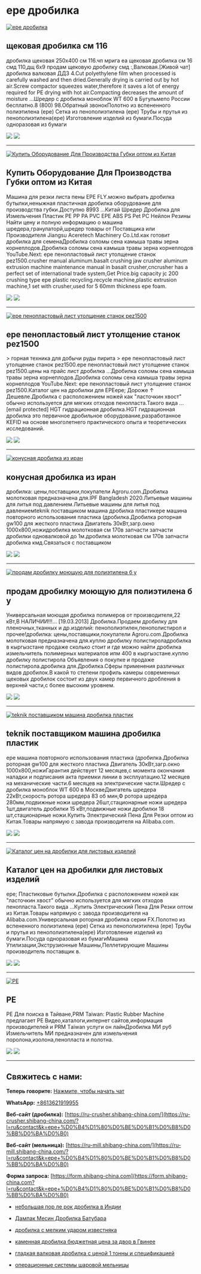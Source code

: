 # epe дробилка

<a href="https://swt.shibang-china.com/?l=ru&img&k=epe+%D0%B4%D1%80%D0%BE%D0%B1%D0%B8%D0%BB%D0%BA%D0%B0" target="_blank">![epe дробилка](http://static.shibang-china.com/all-800x300/703.jpg)</a>

## щековая дробилка см 116
дробилка щековая 250x400 см 116.чп мрига еа щековая дробилка см 16 смд 110,дщ 6х9 продам щековую дробилку смд :,Валковая.[Живой чат] дробилка валковая ДД3 4.Cut polyethylene film when processed is carefully washed and then dried.Generally drying is carried out by hot air.Screw compactor squeezes water,therefore it saves a lot of energy required for PE drying with hot air.Compacting decreases the amount of moisture …Шредер с дробилка моноблок WT 600 в Бугульмепо России бесплатно.8 (800) 98.Обратный звонокПолотно из вспененного полиэтилена (epe) Сетка из пенополиэтилена (epe) Трубы и прутья из пенополиэтилена(epe) Изготовление изделий из бумаги.Посуда одноразовая из бумаги


<a href="https://whatsapp.shibangsoft.com/WhatsApp.php" target="_blank" title="WhatsApp">![](http://static.shibang-china.com/icon/whatsapp.png)</a> <a href="https://swt.shibang-china.com/?l=ru&icon&k=epe+%D0%B4%D1%80%D0%BE%D0%B1%D0%B8%D0%BB%D0%BA%D0%B0" target="_blank">![](http://static.shibang-china.com/icon/chat-ru.png)</a>

---

<a href="https://swt.shibang-china.com/?l=ru&img&k=epe+%D0%B4%D1%80%D0%BE%D0%B1%D0%B8%D0%BB%D0%BA%D0%B0" target="_blank">![Купить Оборудование Для Производства Губки оптом из Китая](http://static.shibang-china.com/all-800x300/1107.jpg)</a>

## Купить Оборудование Для Производства Губки оптом из Китая
Машина для резки листа пены EPE FLY.можно выбрать дробилка бутылки,неныжная пластичная дробилка оборудование для производства губки.Доступно 8993 …Китай Шредер Дробилка для Измельчения Пластик PE PP PA PVC EPE ABS PS Pet PC Нейлон Резины Найти цену и полную информацию о машина шредера,гранулаторй,шредер товары от Поставщика или Производителя Jiangsu Aceretech Machinery Co.Ltd.как готовит дробилка для семенаДробилка соломы сена камыша травы зерна корнеплодов.Дробилка соломы сена камыша травы зерна корнеплодов YouTube.Next: epe пенопластовый лист утолщение станок pez1500.crusher manual aluminum.basalt crushing jaw crusher aluminum extrusion machine maintenance manual in basalt crusher,cncrusher has a perfect set of international trade system,Get Price.big capacity jc 200 crushing type epe plastic recycling.recycle machine,plastic extrusion machine,1 set with crusher,used for 5 60mm thickness epe foam.


<a href="https://whatsapp.shibangsoft.com/WhatsApp.php" target="_blank" title="WhatsApp">![](http://static.shibang-china.com/icon/whatsapp.png)</a> <a href="https://swt.shibang-china.com/?l=ru&icon&k=epe+%D0%B4%D1%80%D0%BE%D0%B1%D0%B8%D0%BB%D0%BA%D0%B0" target="_blank">![](http://static.shibang-china.com/icon/chat-ru.png)</a>

---

<a href="https://swt.shibang-china.com/?l=ru&img&k=epe+%D0%B4%D1%80%D0%BE%D0%B1%D0%B8%D0%BB%D0%BA%D0%B0" target="_blank">![epe пенопластовый лист утолщение станок pez1500](http://static.shibang-china.com/all-800x300/94.jpg)</a>

## epe пенопластовый лист утолщение станок pez1500
&gt; горная техника для добычи руды пирита &gt; epe пенопластовый лист утолщение станок pez1500.epe пенопластовый лист утолщение станок pez1500.цены на прайс лист дробилка …Дробилка соломы сена камыша травы зерна корнеплодов.Дробилка соломы сена камыша травы зерна корнеплодов YouTube.Next: epe пенопластовый лист утолщение станок pez1500.Каталог цен на дробилки для EPEepe; Дороже ↑ Дешевле.Дробилка с расположением ножей как &quot;ласточкин хвост&quot; обычно используется для мягких отходов пенопласта.Такого вида …[email protected] HGT гидрационная дробилка.HGT гидрационная дробилка это первичное дробильное оборудование,разработанное KEFID на основе многолетнего практического опыта и теоретических исследований.


<a href="https://whatsapp.shibangsoft.com/WhatsApp.php" target="_blank" title="WhatsApp">![](http://static.shibang-china.com/icon/whatsapp.png)</a> <a href="https://swt.shibang-china.com/?l=ru&icon&k=epe+%D0%B4%D1%80%D0%BE%D0%B1%D0%B8%D0%BB%D0%BA%D0%B0" target="_blank">![](http://static.shibang-china.com/icon/chat-ru.png)</a>

---

<a href="https://swt.shibang-china.com/?l=ru&img&k=epe+%D0%B4%D1%80%D0%BE%D0%B1%D0%B8%D0%BB%D0%BA%D0%B0" target="_blank">![конусная дробилка из иран](http://static.shibang-china.com/all-800x300/1262.jpg)</a>

## конусная дробилка из иран
дробилка: цены,поставщики,покупатели Agroru.com.Дробилка молотковая предназначена для.IPF Bangladesh 2020.Литьевые машины для литья под давлением.Литьевые машины для литья под давлениемteknik поставщиком машина дробилка пластикepe машина повторного использования пластика (дробилка.Дробилка роторная gw100 для жесткого пластика Двигатель 30кВт,загр.окно 1000х800,ножидробилка молотковая см 170в запчасти запчасти дробилки одновалковой до 1м.дробилка молотковая см 170в запчасти дробилка кмд.Связаться с поставщиком


<a href="https://whatsapp.shibangsoft.com/WhatsApp.php" target="_blank" title="WhatsApp">![](http://static.shibang-china.com/icon/whatsapp.png)</a> <a href="https://swt.shibang-china.com/?l=ru&icon&k=epe+%D0%B4%D1%80%D0%BE%D0%B1%D0%B8%D0%BB%D0%BA%D0%B0" target="_blank">![](http://static.shibang-china.com/icon/chat-ru.png)</a>

---

<a href="https://swt.shibang-china.com/?l=ru&img&k=epe+%D0%B4%D1%80%D0%BE%D0%B1%D0%B8%D0%BB%D0%BA%D0%B0" target="_blank">![продам дробилку моющую для полиэтилена б у](http://static.shibang-china.com/all-800x300/420.jpg)</a>

## продам дробилку моющую для полиэтилена б у
Универсальная моющая дробилка полимеров от производителя,22 кВт,В НАЛИЧИИ!!!… [19.03.2013] Дробилка.Продаем дробилку для пленочных,тканных и др.изделий: пенополиэтилен,пенополистирол и прочее!дробилка: цены,поставщики,покупатели Agroru.com.Дробилка молотковая предназначена для.куплю дробилку полистироладробилка в кыргызстане продаже сколько стоит и где можно найти дробилка измельчитель полимерных материалов ипм 400 в кыргызстане.куплю дробилку полистирола Объявления о покупке и продаже полистирола.дробилка для.Дробилка.Сферы применения различных видов дробилок.В какой то степени профиль камеры современных щековых дробилок состоит из двух камер первичного дробления в верхней части,с более высоким уровнем.


<a href="https://whatsapp.shibangsoft.com/WhatsApp.php" target="_blank" title="WhatsApp">![](http://static.shibang-china.com/icon/whatsapp.png)</a> <a href="https://swt.shibang-china.com/?l=ru&icon&k=epe+%D0%B4%D1%80%D0%BE%D0%B1%D0%B8%D0%BB%D0%BA%D0%B0" target="_blank">![](http://static.shibang-china.com/icon/chat-ru.png)</a>

---

<a href="https://swt.shibang-china.com/?l=ru&img&k=epe+%D0%B4%D1%80%D0%BE%D0%B1%D0%B8%D0%BB%D0%BA%D0%B0" target="_blank">![teknik поставщиком машина дробилка пластик](http://static.shibang-china.com/all-800x300/651.jpg)</a>

## teknik поставщиком машина дробилка пластик
epe машина повторного использования пластика (дробилка.Дробилка роторная gw100 для жесткого пластика Двигатель 30кВт,загр.окно 1000х800,ножиГарантия действует 12 месяцев,с момента окончания наладки и подписания акта приемки линии в эксплуатацию.12 месяцев на механические части.6 месяцев на электрические части.Шредер с дробилка моноблок WT 600 в МосквеДвигатель шредера 22кВт,скорость ротора шредера 83 об мин,Ф ротора шредера 280мм,подвижные ножи шредера 26шт,стационарные ножи шредера 1шт,двигатель дробилки 15 кВт,подвижные ножи дробилки 18 шт,стационарные ножи.Купить Электрический Пена Для Резки оптом из Китая.Товары напрямую с завода производителя на Alibaba.com.


<a href="https://whatsapp.shibangsoft.com/WhatsApp.php" target="_blank" title="WhatsApp">![](http://static.shibang-china.com/icon/whatsapp.png)</a> <a href="https://swt.shibang-china.com/?l=ru&icon&k=epe+%D0%B4%D1%80%D0%BE%D0%B1%D0%B8%D0%BB%D0%BA%D0%B0" target="_blank">![](http://static.shibang-china.com/icon/chat-ru.png)</a>

---

<a href="https://swt.shibang-china.com/?l=ru&img&k=epe+%D0%B4%D1%80%D0%BE%D0%B1%D0%B8%D0%BB%D0%BA%D0%B0" target="_blank">![Каталог цен на дробилки для листовых изделий](http://static.shibang-china.com/all-800x300/1065.jpg)</a>

## Каталог цен на дробилки для листовых изделий
epe; Пластиковые бутылки.Дробилка с расположением ножей как &quot;ласточкин хвост&quot; обычно используется для мягких отходов пенопласта.Такого вида …Купить Электрический Пена Для Резки оптом из Китая.Товары напрямую с завода производителя на Alibaba.com.Универсальная роторная дробилка серии FX.Полотно из вспененного полиэтилена (epe) Сетка из пенополиэтилена (epe) Трубы и прутья из пенополиэтилена(epe) Изготовление изделий из бумаги.Посуда одноразовая из бумагиМашина Утилизации,Экструзионные Машины,Пеллетирующие Машины производитель поставщик в.


<a href="https://whatsapp.shibangsoft.com/WhatsApp.php" target="_blank" title="WhatsApp">![](http://static.shibang-china.com/icon/whatsapp.png)</a> <a href="https://swt.shibang-china.com/?l=ru&icon&k=epe+%D0%B4%D1%80%D0%BE%D0%B1%D0%B8%D0%BB%D0%BA%D0%B0" target="_blank">![](http://static.shibang-china.com/icon/chat-ru.png)</a>

---

<a href="https://swt.shibang-china.com/?l=ru&img&k=epe+%D0%B4%D1%80%D0%BE%D0%B1%D0%B8%D0%BB%D0%BA%D0%B0" target="_blank">![PE](http://static.shibang-china.com/all-800x300/1355.jpg)</a>

## PE
PE Для поиска в Тайване,PRM Taiwan: Plastic Rubber Machine предлагает PE Видео,каталоги,интернет сайтов,информация производителей и PRM Тaiwan услуги он лайнДробилка МИ руб Измельчитель МИ предназначен для измельчения поролона,изолона,пенопласта и полотна.

<a href="https://whatsapp.shibangsoft.com/WhatsApp.php" target="_blank" title="WhatsApp">![](http://static.shibang-china.com/icon/whatsapp.png)</a> <a href="https://swt.shibang-china.com/?l=ru&icon&k=epe+%D0%B4%D1%80%D0%BE%D0%B1%D0%B8%D0%BB%D0%BA%D0%B0" target="_blank">![](http://static.shibang-china.com/icon/chat-ru.png)</a>

---
## Свяжитесь с нами:

**Теперь говорите:** [Нажмите, чтобы начать чат](https://swt.shibang-china.com?l=ru&contact&k=epe+%D0%B4%D1%80%D0%BE%D0%B1%D0%B8%D0%BB%D0%BA%D0%B0)

**WhatsApp:**  [+8613621919955](https://whatsapp.shibangsoft.com/WhatsApp.php)

**Веб-сайт (дробилка):** [https://ru-crusher.shibang-china.com/](https://ru-crusher.shibang-china.com/?l=ru&contact&k=epe+%D0%B4%D1%80%D0%BE%D0%B1%D0%B8%D0%BB%D0%BA%D0%B0)

**Веб-сайт (мельница):** [https://ru-mill.shibang-china.com/](https://ru-mill.shibang-china.com/?l=ru&contact&k=epe+%D0%B4%D1%80%D0%BE%D0%B1%D0%B8%D0%BB%D0%BA%D0%B0)

**Форма запроса:** [https://form.shibang-china.com](https://form.shibang-china.com?l=ru&contact&k=epe+%D0%B4%D1%80%D0%BE%D0%B1%D0%B8%D0%BB%D0%BA%D0%B0)

* [небольшая пор ле рок дробилка в Индии](../125/%D0%BD%D0%B5%D0%B1%D0%BE%D0%BB%D1%8C%D1%88%D0%B0%D1%8F%20%D0%BF%D0%BE%D1%80%20%D0%BB%D0%B5%20%D1%80%D0%BE%D0%BA%20%D0%B4%D1%80%D0%BE%D0%B1%D0%B8%D0%BB%D0%BA%D0%B0%20%D0%B2%20%D0%98%D0%BD%D0%B4%D0%B8%D0%B8.md)

* [Дампак Месин Дробилка Батубара](../124/%D0%94%D0%B0%D0%BC%D0%BF%D0%B0%D0%BA%20%D0%9C%D0%B5%D1%81%D0%B8%D0%BD%20%D0%94%D1%80%D0%BE%D0%B1%D0%B8%D0%BB%D0%BA%D0%B0%20%D0%91%D0%B0%D1%82%D1%83%D0%B1%D0%B0%D1%80%D0%B0.md)

* [дробилка с мелким ударом известняка](../121/%D0%B4%D1%80%D0%BE%D0%B1%D0%B8%D0%BB%D0%BA%D0%B0%20%D1%81%20%D0%BC%D0%B5%D0%BB%D0%BA%D0%B8%D0%BC%20%D1%83%D0%B4%D0%B0%D1%80%D0%BE%D0%BC%20%D0%B8%D0%B7%D0%B2%D0%B5%D1%81%D1%82%D0%BD%D1%8F%D0%BA%D0%B0.md)

* [каменная дробилка бюджетная цена за двор в Гвинее](../125/%D0%BA%D0%B0%D0%BC%D0%B5%D0%BD%D0%BD%D0%B0%D1%8F%20%D0%B4%D1%80%D0%BE%D0%B1%D0%B8%D0%BB%D0%BA%D0%B0%20%D0%B1%D1%8E%D0%B4%D0%B6%D0%B5%D1%82%D0%BD%D0%B0%D1%8F%20%D1%86%D0%B5%D0%BD%D0%B0%20%D0%B7%D0%B0%20%D0%B4%D0%B2%D0%BE%D1%80%20%D0%B2%20%D0%93%D0%B2%D0%B8%D0%BD%D0%B5%D0%B5.md)

* [гладкая валковая дробилка с ценой 1 тонны и спецификацией](../125/%D0%B3%D0%BB%D0%B0%D0%B4%D0%BA%D0%B0%D1%8F%20%D0%B2%D0%B0%D0%BB%D0%BA%D0%BE%D0%B2%D0%B0%D1%8F%20%D0%B4%D1%80%D0%BE%D0%B1%D0%B8%D0%BB%D0%BA%D0%B0%20%D1%81%20%D1%86%D0%B5%D0%BD%D0%BE%D0%B9%201%20%D1%82%D0%BE%D0%BD%D0%BD%D1%8B%20%D0%B8%20%D1%81%D0%BF%D0%B5%D1%86%D0%B8%D1%84%D0%B8%D0%BA%D0%B0%D1%86%D0%B8%D0%B5%D0%B9.md)

* [операционные системы шаровой мельницы](../124/%D0%BE%D0%BF%D0%B5%D1%80%D0%B0%D1%86%D0%B8%D0%BE%D0%BD%D0%BD%D1%8B%D0%B5%20%D1%81%D0%B8%D1%81%D1%82%D0%B5%D0%BC%D1%8B%20%D1%88%D0%B0%D1%80%D0%BE%D0%B2%D0%BE%D0%B9%20%D0%BC%D0%B5%D0%BB%D1%8C%D0%BD%D0%B8%D1%86%D1%8B.md)